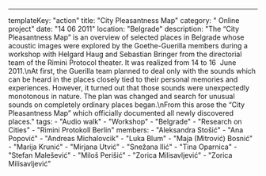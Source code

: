 ---
  templateKey: "action"
  title: "City Pleasantness Map"
  category: " Online project"
  date: "14 06 2011"
  location: "Belgrade"
  description: "The “City Pleasantness Map” is an overview of selected places in Belgrade whose acoustic images were explored by the Goethe-Guerilla members during a workshop with Helgard Haug and Sebastian Bringer from the directorial team of the Rimini Protocol theater. It was realized from 14 to 16  June 2011.\nAt first, the Guerilla team planned to deal only with the sounds which can be heard in the places closely tied to their personal memories and experiences. However, it turned out that those sounds were unexpectedly monotonous in nature. The plan was changed and search for unusual sounds on completely ordinary places began.\nFrom this arose the “City Pleasantness Map” which officially documented all newly discovered places."
  tags: 
    - "Audio walk"
    - "Workshop"
    - "Belgrade"
    - "Research on Cities"
    - "Rimini Protokoll Berlin"
  members: 
    - "Aleksandra Stošić"
    - "Ana Popović"
    - "Andreas Michalovcik"
    - "Luka Blum"
    - "Maja (Mitrović) Bosnić"
    - "Marija Krunić"
    - "Mirjana Utvić"
    - "Snežana Ilić"
    - "Tina Oparnica"
    - "Stefan Malešević"
    - "Miloš Perišić"
    - "Zorica Milisavljević"
    - "Zorica Milisavljević"
